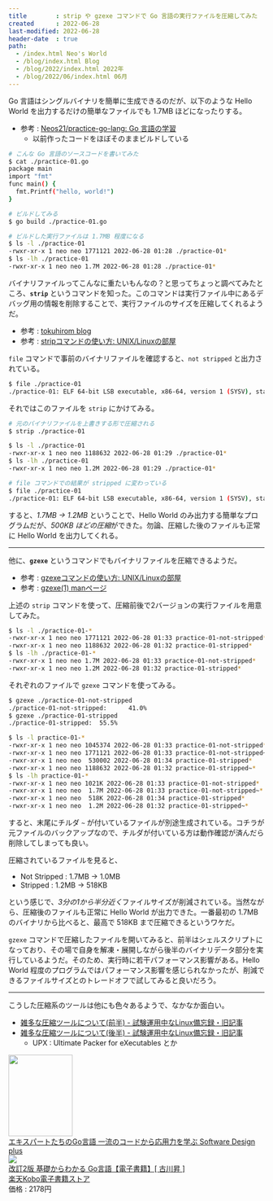 ```yaml
---
title        : strip や gzexe コマンドで Go 言語の実行ファイルを圧縮してみた
created      : 2022-06-28
last-modified: 2022-06-28
header-date  : true
path:
  - /index.html Neo's World
  - /blog/index.html Blog
  - /blog/2022/index.html 2022年
  - /blog/2022/06/index.html 06月
---
```


Go 言語はシングルバイナリを簡単に生成できるのだが、以下のような Hello World を出力するだけの簡単なファイルでも 1.7MB ほどになったりする。

- 参考 : [Neos21/practice-go-lang: Go 言語の学習](https://github.com/Neos21/practice-go-lang)
  - 以前作ったコードをほぼそのままビルドしている

```bash
# こんな Go 言語のソースコードを書いてみた
$ cat ./practice-01.go
package main
import "fmt"
func main() {
  fmt.Printf("hello, world!")
}

# ビルドしてみる
$ go build ./practice-01.go

# ビルドした実行ファイルは 1.7MB 程度になる
$ ls -l ./practice-01
-rwxr-xr-x 1 neo neo 1771121 2022-06-28 01:28 ./practice-01*
$ ls -lh ./practice-01
-rwxr-xr-x 1 neo neo 1.7M 2022-06-28 01:28 ./practice-01*
```

バイナリファイルってこんなに重たいもんなの？と思ってちょっと調べてみたところ、**`strip`** というコマンドを知った。このコマンドは実行ファイル中にあるデバッグ用の情報を削除することで、実行ファイルのサイズを圧縮してくれるようだ。

- 参考 : [tokuhirom blog](http://blog.64p.org/entry/2022/06/23/004339)
- 参考 : [stripコマンドの使い方: UNIX/Linuxの部屋](http://x68000.q-e-d.net/~68user/unix/pickup?strip)

`file` コマンドで事前のバイナリファイルを確認すると、`not stripped` と出力されている。

```bash
$ file ./practice-01
./practice-01: ELF 64-bit LSB executable, x86-64, version 1 (SYSV), statically linked, Go BuildID=If9zmA0q8uak25Vtwi9t/M61qxQqNB8bJSYiRbM2T/aAR70uYax_77fI8PV8sU/khQyoJPhKjrEfwhzUIKi, not stripped
```

それではこのファイルを `strip` にかけてみる。

```bash
# 元のバイナリファイルを上書きする形で圧縮される
$ strip ./practice-01

$ ls -l ./practice-01
-rwxr-xr-x 1 neo neo 1188632 2022-06-28 01:29 ./practice-01*
$ ls -lh ./practice-01
-rwxr-xr-x 1 neo neo 1.2M 2022-06-28 01:29 ./practice-01*

# file コマンドでの結果が stripped に変わっている
$ file ./practice-01
./practice-01: ELF 64-bit LSB executable, x86-64, version 1 (SYSV), statically linked, Go BuildID=If9zmA0q8uak25Vtwi9t/M61qxQqNB8bJSYiRbM2T/aAR70uYax_77fI8PV8sU/khQyoJPhKjrEfwhzUIKi, stripped
```

すると、*1.7MB → 1.2MB* ということで、Hello World のみ出力する簡単なプログラムだが、*500KB ほどの圧縮*ができた。勿論、圧縮した後のファイルも正常に Hello World を出力してくれる。

---

他に、**`gzexe`** というコマンドでもバイナリファイルを圧縮できるようだ。

- 参考 : [gzexeコマンドの使い方: UNIX/Linuxの部屋](http://x68000.q-e-d.net/~68user/unix/pickup?gzexe)
- 参考 : [gzexe(1) manページ](https://nxmnpg.lemoda.net/ja/1/gzexe)

上述の `strip` コマンドを使って、圧縮前後で2バージョンの実行ファイルを用意してみた。

```bash
$ ls -l ./practice-01-*
-rwxr-xr-x 1 neo neo 1771121 2022-06-28 01:33 practice-01-not-stripped*
-rwxr-xr-x 1 neo neo 1188632 2022-06-28 01:32 practice-01-stripped*
$ ls -lh ./practice-01-*
-rwxr-xr-x 1 neo neo 1.7M 2022-06-28 01:33 practice-01-not-stripped*
-rwxr-xr-x 1 neo neo 1.2M 2022-06-28 01:32 practice-01-stripped*
```

それぞれのファイルで `gzexe` コマンドを使ってみる。

```bash
$ gzexe ./practice-01-not-stripped
./practice-01-not-stripped:      41.0%
$ gzexe ./practice-01-stripped
./practice-01-stripped:  55.5%

$ ls -l practice-01-*
-rwxr-xr-x 1 neo neo 1045374 2022-06-28 01:33 practice-01-not-stripped*
-rwxr-xr-x 1 neo neo 1771121 2022-06-28 01:33 practice-01-not-stripped~*
-rwxr-xr-x 1 neo neo  530002 2022-06-28 01:34 practice-01-stripped*
-rwxr-xr-x 1 neo neo 1188632 2022-06-28 01:32 practice-01-stripped~*
$ ls -lh practice-01-*
-rwxr-xr-x 1 neo neo 1021K 2022-06-28 01:33 practice-01-not-stripped*
-rwxr-xr-x 1 neo neo  1.7M 2022-06-28 01:33 practice-01-not-stripped~*
-rwxr-xr-x 1 neo neo  518K 2022-06-28 01:34 practice-01-stripped*
-rwxr-xr-x 1 neo neo  1.2M 2022-06-28 01:32 practice-01-stripped~*
```

すると、末尾にチルダ `~` が付いているファイルが別途生成されている。コチラが元ファイルのバックアップなので、チルダが付いている方は動作確認が済んだら削除してしまっても良い。

圧縮されているファイルを見ると、

- Not Stripped : 1.7MB → 1.0MB
- Stripped : 1.2MB → 518KB

という感じで、*3分の1から半分近く*ファイルサイズが削減されている。当然ながら、圧縮後のファイルも正常に Hello World が出力できた。一番最初の 1.7MB のバイナリから比べると、最高で 518KB まで圧縮できるというワケだ。

`gzexe` コマンドで圧縮したファイルを開いてみると、前半はシェルスクリプトになっており、その場で自身を解凍・展開しながら後半のバイナリデータ部分を実行しているようだ。そのため、実行時に若干パフォーマンス影響がある。Hello World 程度のプログラムではパフォーマンス影響を感じられなかったが、削減できるファイルサイズとのトレードオフで試してみると良いだろう。

---

こうした圧縮系のツールは他にも色々あるようで、なかなか面白い。

- [雑多な圧縮ツールについて(前半) - 試験運用中なLinux備忘録・旧記事](https://kakurasan.hatenadiary.jp/entry/20100104/p1)
- [雑多な圧縮ツールについて(後半) - 試験運用中なLinux備忘録・旧記事](https://kakurasan.hatenadiary.jp/entry/20100105/p1)
  - UPX : Ultimate Packer for eXecutables とか

<div class="ad-amazon">
  <div class="ad-amazon-image">
    <a href="https://www.amazon.co.jp/dp/B09P4PH63R?tag=neos21-22&amp;linkCode=osi&amp;th=1&amp;psc=1">
      <img src="https://m.media-amazon.com/images/I/41L6s6S4+8L._SL160_.jpg" width="126" height="160">
    </a>
  </div>
  <div class="ad-amazon-info">
    <div class="ad-amazon-title">
      <a href="https://www.amazon.co.jp/dp/B09P4PH63R?tag=neos21-22&amp;linkCode=osi&amp;th=1&amp;psc=1">エキスパートたちのGo言語 一流のコードから応用力を学ぶ Software Design plus</a>
    </div>
  </div>
</div>

<div class="ad-rakuten">
  <div class="ad-rakuten-image">
    <a href="https://hb.afl.rakuten.co.jp/hgc/g00reb42.waxycf23.g00reb42.waxyd080/?pc=https%3A%2F%2Fitem.rakuten.co.jp%2Frakutenkobo-ebooks%2F738af971b92b37a1a78e280d2db8f47a%2F&amp;m=http%3A%2F%2Fm.rakuten.co.jp%2Frakutenkobo-ebooks%2Fi%2F16199049%2F">
      <img src="https://thumbnail.image.rakuten.co.jp/@0_mall/rakutenkobo-ebooks/cabinet/0006/2000004970006.jpg?_ex=128x128">
    </a>
  </div>
  <div class="ad-rakuten-info">
    <div class="ad-rakuten-title">
      <a href="https://hb.afl.rakuten.co.jp/hgc/g00reb42.waxycf23.g00reb42.waxyd080/?pc=https%3A%2F%2Fitem.rakuten.co.jp%2Frakutenkobo-ebooks%2F738af971b92b37a1a78e280d2db8f47a%2F&amp;m=http%3A%2F%2Fm.rakuten.co.jp%2Frakutenkobo-ebooks%2Fi%2F16199049%2F">改訂2版 基礎からわかる Go言語【電子書籍】[ 古川昇 ]</a>
    </div>
    <div class="ad-rakuten-shop">
      <a href="https://hb.afl.rakuten.co.jp/hgc/g00reb42.waxycf23.g00reb42.waxyd080/?pc=https%3A%2F%2Fwww.rakuten.co.jp%2Frakutenkobo-ebooks%2F&amp;m=http%3A%2F%2Fm.rakuten.co.jp%2Frakutenkobo-ebooks%2F">楽天Kobo電子書籍ストア</a>
    </div>
    <div class="ad-rakuten-price">価格 : 2178円</div>
  </div>
</div>
